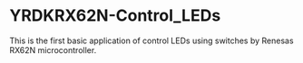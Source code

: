 # YRDKRX62N-Control_LEDs
This is the first basic application of control LEDs using switches by Renesas RX62N microcontroller. 
